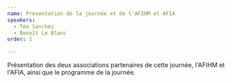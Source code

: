 ```yaml
---
name: Présentation de la journée et de l'AFIHM et AFIA
speakers:
  - Téo Sanchez
  - Benoît Le Blanc
order: 1

---
```


Présentation des deux associations partenaires de cette journée, l'AFIHM et l'AFIA, ainsi que le programme de la journée.